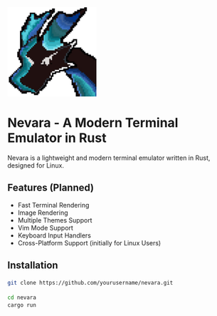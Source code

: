 

<img src="./logo/dragon.png" alt="Logo" width="200">

# Nevara - A Modern Terminal Emulator in Rust

Nevara is a lightweight and modern terminal emulator written in Rust, designed for Linux.

## Features (Planned)
-  Fast Terminal Rendering  
-  Image Rendering  
-  Multiple Themes Support  
-  Vim Mode Support  
-  Keyboard Input Handlers  
-  Cross-Platform Support (initially for Linux Users)  

## Installation

```sh
git clone https://github.com/yourusername/nevara.git

cd nevara
cargo run